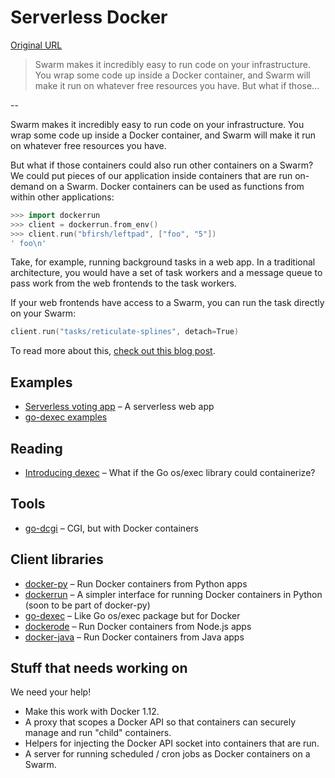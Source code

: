 # Serverless Docker

[Original URL](https://github.com/bfirsh/serverless-docker)

> Swarm makes it incredibly easy to run code on your infrastructure. You wrap some code up inside a Docker container, and Swarm will make it run on whatever free resources you have. But what if those...

--

Swarm makes it incredibly easy to run code on your infrastructure. You wrap some code up inside a Docker container, and Swarm will make it run on whatever free resources you have.

But what if those containers could also run other containers on a Swarm? We could put pieces of our application inside containers that are run on-demand on a Swarm. Docker containers can be used as functions from within other applications:

```go
>>> import dockerrun
>>> client = dockerrun.from_env()
>>> client.run("bfirsh/leftpad", ["foo", "5"])
' foo\n'
```

Take, for example, running background tasks in a web app. In a traditional architecture, you would have a set of task workers and a message queue to pass work from the web frontends to the task workers.

If your web frontends have access to a Swarm, you can run the task directly on your Swarm:

```go
client.run("tasks/reticulate-splines", detach=True)
```

To read more about this, [check out this blog post](https://blog.docker.com/2016/06/building-serverless-apps-with-docker).

## [](https://github.com/bfirsh/serverless-docker#examples)Examples

- [Serverless voting app](https://github.com/bfirsh/serverless-docker-voting-app) – A serverless web app
- [go-dexec examples](https://github.com/ahmetalpbalkan/go-dexec/tree/master/examples)

## [](https://github.com/bfirsh/serverless-docker#reading) Reading

- [Introducing dexec](https://ahmetalpbalkan.com/blog/dexec/) – What if the Go os/exec library could containerize?

## [](https://github.com/bfirsh/serverless-docker#tools)Tools

- [go-dcgi](https://github.com/bfirsh/go-dcgi) – CGI, but with Docker containers

## [](https://github.com/bfirsh/serverless-docker#client-libraries) Client libraries

- [docker-py](https://github.com/docker/docker-py) – Run Docker containers from Python apps
- [dockerrun](https://github.com/bfirsh/dockerrun) – A simpler interface for running Docker containers in Python (soon to be part of docker-py)
- [go-dexec](https://github.com/ahmetalpbalkan/go-dexec) – Like Go os/exec package but for Docker
- [dockerode](https://github.com/apocas/dockerode) – Run Docker containers from Node.js apps
- [docker-java](https://github.com/docker-java/docker-java) – Run Docker containers from Java apps

## [](https://github.com/bfirsh/serverless-docker#stuff-that-needs-working-on)Stuff that needs working on

We need your help!

- Make this work with Docker 1.12.
- A proxy that scopes a Docker API so that containers can securely manage and run "child" containers.
- Helpers for injecting the Docker API socket into containers that are run.
- A server for running scheduled / cron jobs as Docker containers on a Swarm.
